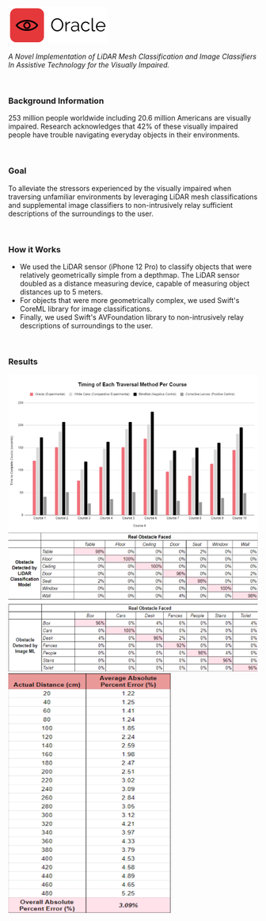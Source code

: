<img src="https://raw.githubusercontent.com/hershyz/oracle/main/assets/oracle.png">
<p><i>A Novel Implementation of LiDAR Mesh Classification and Image Classifiers In Assistive Technology for the Visually Impaired.</i></p>

<br>

<h3>Background Information</h3>
<p>
253 million people worldwide including 20.6 million Americans are visually impaired. Research acknowledges that 42% of these visually impaired people have trouble navigating everyday objects in their environments.
</p>

<br>

<h3>Goal</h3>
<p>
To alleviate the stressors experienced by the visually impaired when traversing unfamiliar environments by leveraging LiDAR mesh classifications and supplemental image classifiers to non-intrusively relay sufficient descriptions of the surroundings to the user.
</p>

<br>

<h3>How it Works</h3>
<ul>
  <li>We used the LiDAR sensor (iPhone 12 Pro) to classify objects that were relatively geometrically simple from a depthmap. The LiDAR sensor doubled as a distance measuring device, capable of measuring object distances up to 5 meters.</li>
  <li>For objects that were more geometrically complex, we used Swift's CoreML library for image classifications.</li>
  <li>Finally, we used Swift's AVFoundation library to non-intrusively relay descriptions of surroundings to the user.</li>
</ul>

<br>

<h3>Results</h3>
<img src="https://raw.githubusercontent.com/hershyz/oracle/main/assets/graph.png">
<img src="https://raw.githubusercontent.com/hershyz/oracle/main/assets/accuracies.png">
<img src="https://raw.githubusercontent.com/hershyz/oracle/main/assets/distances.png">
